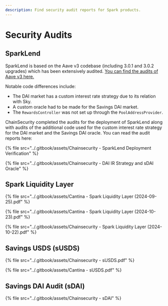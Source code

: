 ```yaml
---
description: Find security audit reports for Spark products.
---
```


# Security Audits

## SparkLend

SparkLend is based on the Aave v3 codebase (including 3.0.1 and 3.0.2 upgrades) which has been extensively audited. [You can find the audits of Aave v3 here.](https://aave.com/security)

Notable code differences include:

* The DAI market has a custom interest rate strategy due to its relation with Sky.
* A custom oracle had to be made for the Savings DAI market.
* The `RewardsController` was not set up through the `PoolAddressProvider`.

ChainSecurity completed the audits for the deployment of SparkLend along with audits of the additional code used for the custom interest rate strategy for the DAI market and the Savings DAI oracle. You can read the audit reports here:

{% file src="../.gitbook/assets/Chainsecurity - SparkLend Deployment Verification" %}

{% file src="../.gitbook/assets/Chainsecurity - DAI IR Strategy and sDAI Oracle" %}

## Spark Liquidity Layer

{% file src="../.gitbook/assets/Cantina - Spark Liquidity Layer (2024-09-25).pdf" %}

{% file src="../.gitbook/assets/Cantina - Spark Liquidity Layer (2024-10-23).pdf" %}

{% file src="../.gitbook/assets/Chainsecurity - Spark Liquidity Layer (2024-10-22).pdf" %}

## Savings USDS (sUSDS)

{% file src="../.gitbook/assets/Chainsecurity - sUSDS.pdf" %}

{% file src="../.gitbook/assets/Cantina - sUSDS.pdf" %}

## Savings DAI Audit (sDAI)

{% file src="../.gitbook/assets/Chainsecurity - sDAI" %}
